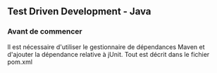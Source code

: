 ## Test Driven Development - Java

### Avant de commencer
Il est nécessaire d'utiliser le gestionnaire de dépendances Maven et d'ajouter la dépendance relative à jUnit. Tout est décrit dans le fichier pom.xml